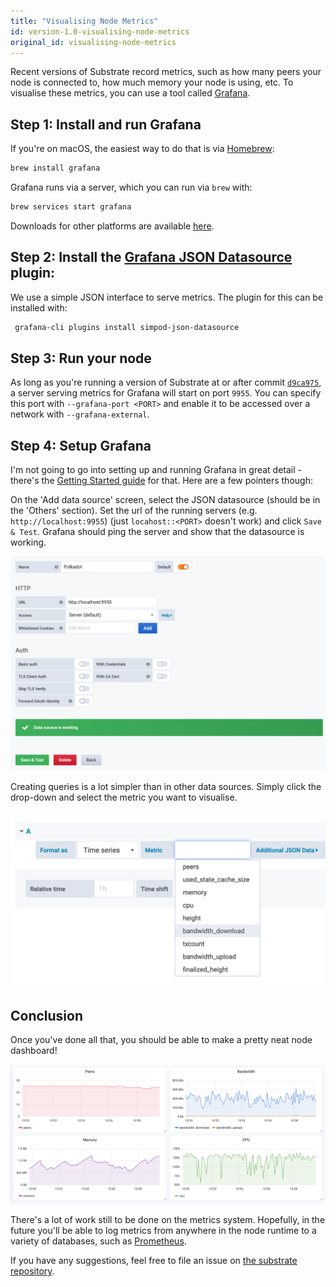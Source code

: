 ```yaml
---
title: "Visualising Node Metrics"
id: version-1.0-visualising-node-metrics
original_id: visualising-node-metrics
---
```


Recent versions of Substrate record metrics, such as how many peers your node
is connected to, how much memory your node is using, etc. To visualise these
metrics, you can use a tool called [Grafana](https://grafana.com/).

## Step 1: Install and run Grafana

If you're on
macOS, the easiest way to do that is via [Homebrew](https://brew.sh/):

```bash
brew install grafana
```

Grafana runs via a server, which you can run via `brew` with:

```bash
brew services start grafana
```

Downloads for other platforms are available [here](https://grafana.com/grafana/download).

## Step 2: Install the [Grafana JSON Datasource](https://github.com/simPod/grafana-json-datasource) plugin:

We use a simple JSON interface to serve metrics. The plugin for this can be
installed with:

```bash
 grafana-cli plugins install simpod-json-datasource
```

## Step 3: Run your node

As long as you're running a version of Substrate at or after commit
[`d9ca975`](https://github.com/paritytech/substrate/commit/d9ca9750dba018463d59459a3ee1c03b71ea2d46),
a server serving metrics for Grafana will start on port `9955`. You can specify
this port with `--grafana-port <PORT>` and enable it to be accessed over a
network with `--grafana-external`.

## Step 4: Setup Grafana

I'm not going to go into setting up and running Grafana in great detail - there's the
[Getting Started guide](https://grafana.com/docs/guides/getting_started/) for
that. Here are a few pointers though:

On the 'Add data source' screen, select the JSON datasource (should be in the
'Others' section). Set the url of the running servers (e.g.
`http://localhost:9955`) (just `locahost::<PORT>` doesn't work) and click
`Save & Test`. Grafana should ping the server and show that the datasource is
working.

![Datasource Config](/docs/assets/tutorials/grafana/datasource-config.png)

Creating queries is a lot simpler than in other data sources. Simply click the
drop-down and select the metric you want to visualise.

![Creating a query](/docs/assets/tutorials/grafana/metric-selection.png)

## Conclusion

Once you've done all that, you should be able to make a pretty neat node
dashboard!

![Node Dashboard](/docs/assets/tutorials/grafana/dashboard.png)

There's a lot of work still to be done on the metrics system. Hopefully, in the
future you'll be able to log metrics from anywhere in the node runtime to a
variety of databases, such as [Prometheus](https://prometheus.io/).

If you have any suggestions, feel free to file an issue on
[the substrate repository](https://github.com/paritytech/substrate).
